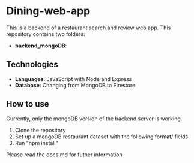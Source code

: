 # Dining-web-app

This is a backend of a restaurant search and review web app. This repository contains two folders:
* __backend_mongoDB__: 

## Technologies
* __Languages__: JavaScript with Node and Express
* __Database__: Changing from MongoDB to Firestore

## How to use
Currently, only the mongoDB version of the backend server is working. 
1. Clone the repository
2. Set up a mongoDB restaurant dataset with the following format/ fields
3. Run "npm install"

Please read the docs.md for futher information

